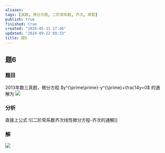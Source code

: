 ```yaml
---
aliases: 
tags: [高数, 微分方程, 二阶常系数, 齐次, 真题]
publish: true
finished: true
created: "2024-05-31 17:46"
updated: "2024-09-22 09:33"
title: 题6
---
```

## 题6
### 题目
2013年数三真题，微分方程 $y^{\prime\prime}-y^{\prime}+\frac14y=0$ 的通解为
![](https://img.hwenyi.live/202404201148442.webp)
### 分析
直接上公式
![[二阶常系数齐次线性微分方程-齐次的通解]]
### 解
![](https://img.hwenyi.live/202404201323456.webp)
